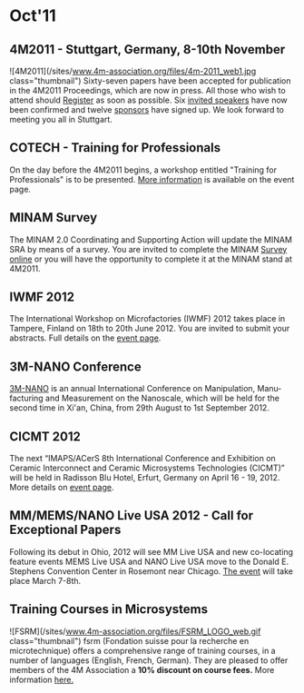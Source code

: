 # Oct'11

<!--break-->
## 4M2011 - Stuttgart, Germany, 8-10th November


![4M2011](/sites/www.4m-association.org/files/4m-2011_web1.jpg class="thumbnail")
Sixty-seven papers have been accepted for publication in the 4M2011 Proceedings, which are now in press. All those who wish to attend should [Register](http://www.4m-association.org/conference/2011/Registration-fees) as soon as possible. Six [invited speakers](/conference/2011/Invited-Speakers-0) have now been confirmed and twelve [sponsors](/conference/2011/Our-Sponsors) have signed up. We look forward to meeting you all in Stuttgart.
  
## COTECH - Training for Professionals

On the day before the 4M2011 begins, a workshop entitled "Training for Professionals" is to be presented. [More information](/event/COTECH-Training-Professionals) is available on the event page.
  
## MINAM Survey

The MINAM 2.0 Coordinating and Supporting Action will update the MINAM SRA by means of a survey. You are invited to complete the MINAM [Survey online](/content/MINAM-Survey) or you will have the opportunity to complete it at the MINAM stand at 4M2011. 

## IWMF 2012

The International Workshop on Microfactories (IWMF) 2012 takes place in Tampere, Finland on 18th to 20th June 2012. You are invited to submit your abstracts. Full details on the [event page](/event/IWMF-2012). 
  
## 3M-NANO Conference

[3M-NANO](/event/3M-Nano-0) is an annual International Conference on Manipulation, Manu­facturing and Measurement on the Nanoscale, which will be held for the second time in Xi'an, China, from 29th August to 1st September 2012.

## CICMT 2012

The next “IMAPS/ACerS 8th International Conference and Exhibition on Ceramic Interconnect and Ceramic Microsystems Technologies (CICMT)” will be held in Radisson Blu Hotel, Erfurt, Germany on April 16 - 19, 2012. More details on [event page](/event/CICMT-Conference).  

## MM/MEMS/NANO Live USA 2012 - Call for Exceptional Papers

Following its debut in Ohio, 2012 will see MM Live USA and new co-locating feature events MEMS Live USA and NANO Live USA move to the Donald E. Stephens Convention Center in Rosemont near Chicago. [The event](/event/MMMEMSNANO-Live-USA-2012) will take place March 7-8th.

## Training Courses in Microsystems

![FSRM](/sites/www.4m-association.org/files/FSRM_LOGO_web.gif class="thumbnail")
fsrm (Fondation suisse pour la recherche en microtechnique) offers a comprehensive range of training courses, in a number of languages (English, French, German). They are pleased to offer members of the 4M Association a <b>10% discount on course fees.</b> More information [here.](/content/fsrm-training-courses)